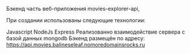 Бэкенд часть веб-приложения movies-explorer-api,

При создании использованы следующие технологии:

Javascript
NodeJs
Express Реализованно взаимодействие сервера с базой данных mongodb
Бэкенд размещён по адресу: https://api.movies.balineseleaf.nomoredomainsrocks.ru
